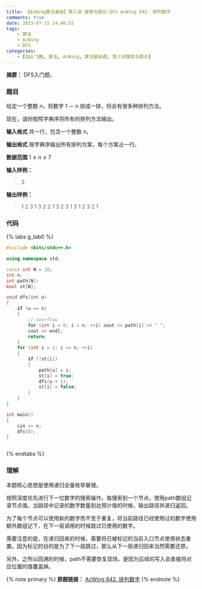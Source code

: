 ```yaml
---
title: 【AcWing算法基础】第三讲-搜索与图论-DFS AcWing 842. 排列数字
comments: true
date: 2023-07-15 14:46:52
tags:
    - 算法
    - AcWing 
    - DFS
categories:
    - [指尖飞舞, 算法, AcWing, 算法基础课, 第三讲搜索与图论]
---
```

__摘要：__
DFS入门题。
<!-- more -->


### 题目
给定一个整数 $n$，将数字 $1∼n$ 排成一排，将会有很多种排列方法。

现在，请你按照字典序将所有的排列方法输出。

__输入格式__
共一行，包含一个整数 $n$。

__输出格式__
按字典序输出所有排列方案，每个方案占一行。

__数据范围__
$1≤n≤7$

__输入样例：__
> 3

__输出样例：__
> 1 2 3
> 1 3 2
> 2 1 3
> 2 3 1
> 3 1 2
> 3 2 1

### 代码

{% tabs g_tab0 %}
<!-- tab C++ -->
```c++
#include <bits/stdc++.h>

using namespace std;

const int N = 10;
int n;
int path[N];
bool st[N];

void dfs(int u)
{
    if (u == n)
    {
        // overflow
        for (int i = 0; i < n; ++i) cout << path[i] << " ";
        cout << endl;
        return;
    }
    for (int i = 1; i <= n; ++i)
    {
        if (!st[i])
        {
            path[u] = i;
            st[i] = true;
            dfs(u + 1);
            st[i] = false;
        }
    }
}

int main()
{
    cin >> n;
    dfs(0);
}
```
<!-- endtab -->

<!-- tab Java -->
```java

```
<!-- endtab -->
{% endtabs %}

### 理解
本题核心思想是使用递归全量枚举暴搜。 

按照深度优先进行下一位数字的搜索操作。每搜索到一个节点，使用path数组记录节点值。当路径中记录的数字数量到达预计值的时候，输出路径并递归返回。

为了每个节点可以使用新的数字而不至于重复，将当前路径已经使用过的数字使用额外数组记下，在下一层调用的时候跳过已使用的数字。

需要注意的是，在递归回来的时候，需要将已被标记的当前入口节点使用状态重置。因为标记的目的是为了下一层跳过，那么从下一层递归回来当然需要还原。

另外，之所以回溯的时候，path不需要恢复现场，是因为后续的写入会直接将对应位置的值覆盖掉。

{% note primary %}
__原题链接：__ [AcWing 842. 排列数字](https://www.acwing.com/problem/content/844/)
{% endnote %}